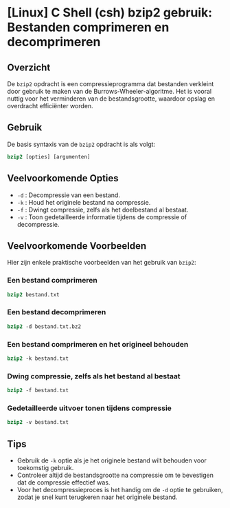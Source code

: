 # [Linux] C Shell (csh) bzip2 gebruik: Bestanden comprimeren en decomprimeren

## Overzicht
De `bzip2` opdracht is een compressieprogramma dat bestanden verkleint door gebruik te maken van de Burrows-Wheeler-algoritme. Het is vooral nuttig voor het verminderen van de bestandsgrootte, waardoor opslag en overdracht efficiënter worden.

## Gebruik
De basis syntaxis van de `bzip2` opdracht is als volgt:

```csh
bzip2 [opties] [argumenten]
```

## Veelvoorkomende Opties
- `-d` : Decompressie van een bestand.
- `-k` : Houd het originele bestand na compressie.
- `-f` : Dwingt compressie, zelfs als het doelbestand al bestaat.
- `-v` : Toon gedetailleerde informatie tijdens de compressie of decompressie.

## Veelvoorkomende Voorbeelden
Hier zijn enkele praktische voorbeelden van het gebruik van `bzip2`:

### Een bestand comprimeren
```csh
bzip2 bestand.txt
```

### Een bestand decomprimeren
```csh
bzip2 -d bestand.txt.bz2
```

### Een bestand comprimeren en het origineel behouden
```csh
bzip2 -k bestand.txt
```

### Dwing compressie, zelfs als het bestand al bestaat
```csh
bzip2 -f bestand.txt
```

### Gedetailleerde uitvoer tonen tijdens compressie
```csh
bzip2 -v bestand.txt
```

## Tips
- Gebruik de `-k` optie als je het originele bestand wilt behouden voor toekomstig gebruik.
- Controleer altijd de bestandsgrootte na compressie om te bevestigen dat de compressie effectief was.
- Voor het decompressieproces is het handig om de `-d` optie te gebruiken, zodat je snel kunt terugkeren naar het originele bestand.